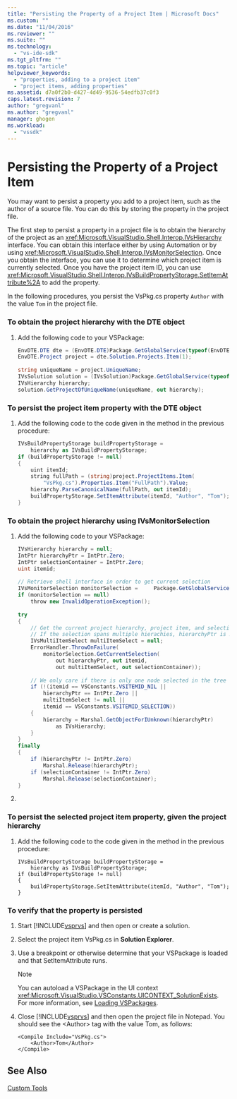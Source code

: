 ```yaml
---
title: "Persisting the Property of a Project Item | Microsoft Docs"
ms.custom: ""
ms.date: "11/04/2016"
ms.reviewer: ""
ms.suite: ""
ms.technology: 
  - "vs-ide-sdk"
ms.tgt_pltfrm: ""
ms.topic: "article"
helpviewer_keywords: 
  - "properties, adding to a project item"
  - "project items, adding properties"
ms.assetid: d7a0f2b0-d427-4d49-9536-54edfb37c0f3
caps.latest.revision: 7
author: "gregvanl"
ms.author: "gregvanl"
manager: ghogen
ms.workload: 
  - "vssdk"
---
```

# Persisting the Property of a Project Item
You may want to persist a property you add to a project item, such as the author of a source file. You can do this by storing the property in the project file.  
  
 The first step to persist a property in a project file is to obtain the hierarchy of the project as an <xref:Microsoft.VisualStudio.Shell.Interop.IVsHierarchy> interface. You can obtain this interface either by using Automation or by using <xref:Microsoft.VisualStudio.Shell.Interop.IVsMonitorSelection>. Once you obtain the interface, you can use it to determine which project item is currently selected. Once you have the project item ID, you can use <xref:Microsoft.VisualStudio.Shell.Interop.IVsBuildPropertyStorage.SetItemAttribute%2A> to add the property.  
  
 In the following procedures, you persist the VsPkg.cs property `Author` with the value `Tom` in the project file.  
  
### To obtain the project hierarchy with the DTE object  
  
1.  Add the following code to your VSPackage:  
  
    ```csharp  
    EnvDTE.DTE dte = (EnvDTE.DTE)Package.GetGlobalService(typeof(EnvDTE.DTE));  
    EnvDTE.Project project = dte.Solution.Projects.Item(1);  
  
    string uniqueName = project.UniqueName;  
    IVsSolution solution = (IVsSolution)Package.GetGlobalService(typeof(SVsSolution));  
    IVsHierarchy hierarchy;  
    solution.GetProjectOfUniqueName(uniqueName, out hierarchy);  
    ```  
  
### To persist the project item property with the DTE object  
  
1.  Add the following code to the code given in the method in the previous procedure:  
  
    ```csharp  
    IVsBuildPropertyStorage buildPropertyStorage =   
        hierarchy as IVsBuildPropertyStorage;  
    if (buildPropertyStorage != null)  
    {  
        uint itemId;  
        string fullPath = (string)project.ProjectItems.Item(  
            "VsPkg.cs").Properties.Item("FullPath").Value;  
        hierarchy.ParseCanonicalName(fullPath, out itemId);  
        buildPropertyStorage.SetItemAttribute(itemId, "Author", "Tom");  
    }  
    ```  
  
### To obtain the project hierarchy using IVsMonitorSelection  
  
1.  Add the following code to your VSPackage:  
  
    ```csharp  
    IVsHierarchy hierarchy = null;  
    IntPtr hierarchyPtr = IntPtr.Zero;  
    IntPtr selectionContainer = IntPtr.Zero;  
    uint itemid;  
  
    // Retrieve shell interface in order to get current selection  
    IVsMonitorSelection monitorSelection =     Package.GetGlobalService(typeof(SVsShellMonitorSelection)) as     IVsMonitorSelection;  
    if (monitorSelection == null)  
        throw new InvalidOperationException();  
  
    try  
    {  
        // Get the current project hierarchy, project item, and selection container for the current selection  
        // If the selection spans multiple hierachies, hierarchyPtr is Zero  
        IVsMultiItemSelect multiItemSelect = null;  
        ErrorHandler.ThrowOnFailure(  
            monitorSelection.GetCurrentSelection(  
                out hierarchyPtr, out itemid,   
                out multiItemSelect, out selectionContainer));  
  
        // We only care if there is only one node selected in the tree  
        if (!(itemid == VSConstants.VSITEMID_NIL ||   
            hierarchyPtr == IntPtr.Zero ||  
            multiItemSelect != null ||  
            itemid == VSConstants.VSITEMID_SELECTION))  
        {  
            hierarchy = Marshal.GetObjectForIUnknown(hierarchyPtr)  
                as IVsHierarchy;  
        }  
    }  
    finally  
    {  
        if (hierarchyPtr != IntPtr.Zero)  
            Marshal.Release(hierarchyPtr);  
        if (selectionContainer != IntPtr.Zero)  
            Marshal.Release(selectionContainer);  
    }  
    ```  
  
2.  
  
### To persist the selected project item property, given the project hierarchy  
  
1.  Add the following code to the code given in the method in the previous procedure:  
  
    ```  
    IVsBuildPropertyStorage buildPropertyStorage =   
        hierarchy as IVsBuildPropertyStorage;  
    if (buildPropertyStorage != null)  
    {  
        buildPropertyStorage.SetItemAttribute(itemId, "Author", "Tom");  
    }  
    ```  
  
### To verify that the property is persisted  
  
1.  Start [!INCLUDE[vsprvs](../code-quality/includes/vsprvs_md.md)] and then open or create a solution.  
  
2.  Select the project item VsPkg.cs in **Solution Explorer**.  
  
3.  Use a breakpoint or otherwise determine that your VSPackage is loaded and that SetItemAttribute runs.  
  
    > [!NOTE]
    >  You can autoload a VSPackage in the UI context <xref:Microsoft.VisualStudio.VSConstants.UICONTEXT_SolutionExists>. For more information, see [Loading VSPackages](../extensibility/loading-vspackages.md).  
  
4.  Close [!INCLUDE[vsprvs](../code-quality/includes/vsprvs_md.md)] and then open the project file in Notepad. You should see the \<Author> tag with the value Tom, as follows:  
  
    ```  
    <Compile Include="VsPkg.cs">  
        <Author>Tom</Author>  
    </Compile>  
    ```  
  
## See Also  
 [Custom Tools](../extensibility/internals/custom-tools.md)